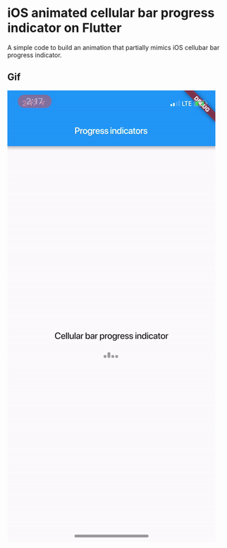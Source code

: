 # iOS animated cellular bar progress indicator on Flutter

A simple code to build an animation that partially mimics iOS cellubar bar progress indicator.

## Gif

![](img/img.gif)
